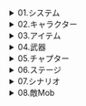 <details><summary>01.システム</summary>

# 01.システム
| 原文 | 翻訳済 |  
| :---: | :---: |
|a|b|
</details>

<details><summary>02.キャラクター</summary>

# 02.キャラクター
## 01.R
| キャラ名原文 | キャラ名 | 奥義名 | 奥義説明 | 特性1名 | 特性1説明 | 特性2名 | 特性2説明 | 防御技名 | 防御技説明 | 覚醒強化説明 | 防御技説明 | キャラストーリー1 | キャラストーリー2 | キャラストーリー3 | キャラストーリー4 | キャラストーリー5 |
| :---: | :---: | :---: | :---: | :---: | :---: | :---: | :---: | :---: | :---: | :---: | :---: | :---: | :---: | :---: | :---: | :---: |
|????|ｘ|ｘ|ｘ|ｘ|ｘ|ｘ|ｘ|ｘ|ｘ|ｘ|ｘ|ｘ|ｘ|ｘ|ｘ|ｘ|

## 02.SR
| キャラ名原文 | キャラ名 | 奥義名 | 奥義説明 | 特性1名 | 特性1説明 | 特性2名 | 特性2説明 | 防御技名 | 防御技説明 | 覚醒強化説明 | 防御技説明 | キャラストーリー1 | キャラストーリー2 | キャラストーリー3 | キャラストーリー4 | キャラストーリー5 |
| :---: | :---: | :---: | :---: | :---: | :---: | :---: | :---: | :---: | :---: | :---: | :---: | :---: | :---: | :---: | :---: | :---: |
|????|ｘ|ｘ|ｘ|ｘ|ｘ|ｘ|ｘ|ｘ|ｘ|ｘ|ｘ|ｘ|ｘ|ｘ|ｘ|ｘ|

## 03.SSR
| キャラ名原文 | キャラ名 | 奥義名 | 奥義説明 | 特性1名 | 特性1説明 | 特性2名 | 特性2説明 | 防御技名 | 防御技説明 | 覚醒強化説明 | 防御技説明 | キャラストーリー1 | キャラストーリー2 | キャラストーリー3 | キャラストーリー4 | キャラストーリー5 |
| :---: | :---: | :---: | :---: | :---: | :---: | :---: | :---: | :---: | :---: | :---: | :---: | :---: | :---: | :---: | :---: | :---: |
|????|ｘ|ｘ|ｘ|ｘ|ｘ|ｘ|ｘ|ｘ|ｘ|ｘ|ｘ|ｘ|ｘ|ｘ|ｘ|ｘ|
</details>

<details><summary>03.アイテム</summary>

# 03.アイテム
## 01.素材アイテム
| アイテム名原文 | アイテム名 | 説明 |
| :---: | :---: | :---: |
|????|ｘ|ｘ|

## 02.強化アイテム
| アイテム名原文 | アイテム名 | 説明 |
| :---: | :---: | :---: |
|????|ｘ|ｘ|

## 03.設計図
| アイテム名原文 | アイテム名 | 説明 |
| :---: | :---: | :---: |
|????|ｘ|ｘ|

## 04.ショップアイテム
| アイテム名原文 | アイテム名 | 説明 |
| :---: | :---: | :---: |
|????|ｘ|ｘ|

## 05.イベントアイテム
| アイテム名原文 | アイテム名 | 説明 |
| :---: | :---: | :---: |
|????|ｘ|ｘ|

## 06.その他
### 01.パーツ
#### 001.粽子傳説
| アイテム名原文 | アイテム名 | 説明 |
| :---: | :---: | :---: |
| 師氣的鬚子 | 済 | 済 |
| 紫毛的立蛋 | 済 | 済 |
| 吉祥物的立蛋 | 済 | 済 |
| 藍毛的立蛋 | 済 | 済 |
| 綠毛的立蛋 | 済 | 済 |
| 紅毛的立蛋 | 済 | 済 |
| 元氣的粽子 | 済 | 済 |

### 02.称号
| アイテム名原文 | アイテム名 | 説明 |
| :---: | :---: | :---: |
|????|ｘ|ｘ|

### 03.スタンプ
| アイテム名原文 | アイテム名 | 説明 |
| :---: | :---: | :---: |
|????|ｘ|ｘ|
</details>

<details><summary>04.武器</summary>

# 04.武器
## 01.剣
| 武器名原文 | 武器名 | 武器説明 |
| :---: | :---: | :---: |
| 屠龍寶刀 | 済 | 済 |

## 02.弓
| 武器名原文 | 武器名 | 武器説明 |
| :---: | :---: | :---: |
|????|ｘ|ｘ|

## 03.杖
| 武器名原文 | 武器名 | 武器説明 |
| :---: | :---: | :---: |
|????|ｘ|ｘ|

## 04.本
| 武器名原文 | 武器名 | 武器説明 |
| :---: | :---: | :---: |
|????|ｘ|ｘ|

</details>

<details><summary>05.チャプター</summary>

# 05.チャプター
| チャプター名原文 | 翻訳状況 |
| :---: | :---: |
| 粽子傳説 | 済 |
</details>

<details><summary>06.ステージ</summary>

# 06.ステージ
## 01.粽子傳説
| チャプター名原文 | 進捗 |
| :---: | :---: |
| 粽子傳説 | 12/12済 |
</details>

<details><summary>07.シナリオ</summary>

# 07.シナリオ
## 01.チャプター名原文
| シナリオ名原文 | シナリオ名 | 原文書き写し進捗 | 文章翻訳進捗 |
| :---: | :---: | :---: | :---: |
|????|ｘ|ｘ|ｘ|ｘ|
</details>

<details><summary>08.敵Mob</summary>

# 08.敵Mob
## 01.雑魚
| 敵Mob名原文 | 敵Mob名 | 敵Mob奥義 | 敵Mob特性1 | 敵Mob特性2 |
| :---: | :---: | :---: | :---: | :---: |
|????|ｘ|ｘ|ｘ|ｘ|
</details>